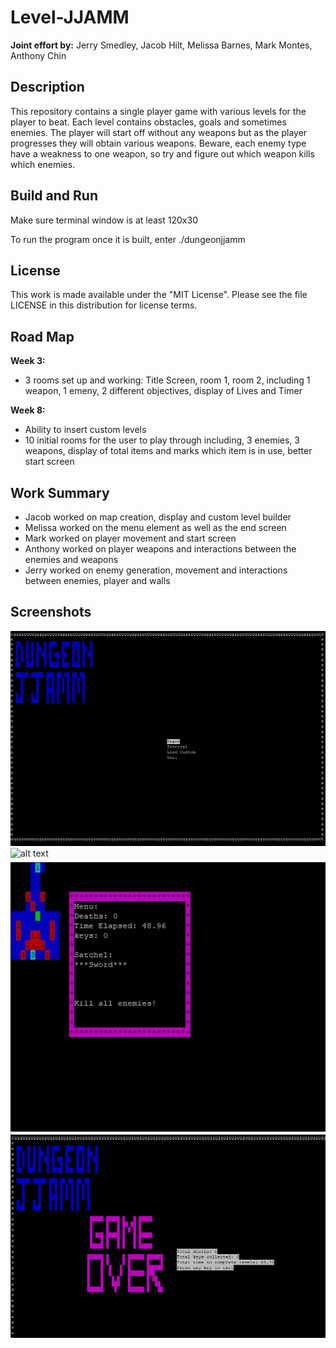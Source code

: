 # Level-JJAMM

**Joint effort by:** Jerry Smedley, Jacob Hilt, Melissa Barnes, Mark Montes, Anthony Chin

## Description
This repository contains a single player game with various levels for the player to beat. Each level contains obstacles, goals and sometimes enemies. The player will start off without any weapons but as the player progresses they will obtain various weapons. Beware, each enemy type have a weakness to one weapon, so try and figure out which weapon kills which enemies.

## Build and Run
Make sure terminal window is at least 120x30

To run the program once it is built, enter
./dungeonjjamm

## License
This work is made available under the "MIT License". Please see the file LICENSE in this distribution for license terms.

## Road Map
**Week 3:**
+ 3 rooms set up and working: Title Screen, room 1, room 2, including 1 weapon, 1 emeny, 2 different objectives, display of Lives and Timer

**Week 8:**
 + Ability to insert custom levels
+ 10 initial rooms for the user to play through including, 3 enemies, 3 weapons, display of total items and marks which item is in use, better start screen

## Work Summary
+ Jacob worked on map creation, display and custom level builder
+ Melissa worked on the menu element as well as the end screen
+ Mark worked on player movement and start screen
+ Anthony worked on player weapons and interactions between the enemies and weapons
+ Jerry worked on enemy generation, movement and interactions between enemies, player and walls

## Screenshots
![alt text](https://github.com/JJAMM/Level-JJAMM/blob/main/screenshots/start_menu.JPG?raw=true)
![alt text](://github.com/JJAMM/Level-JJAMM/blob/main/screenshots/lv1.JPG?raw=true)
![alt text](https://github.com/JJAMM/Level-JJAMM/blob/main/screenshots/lv3.JPG?raw=true)
![alt text](https://github.com/JJAMM/Level-JJAMM/blob/main/screenshots/gameover.JPG?raw=true)
